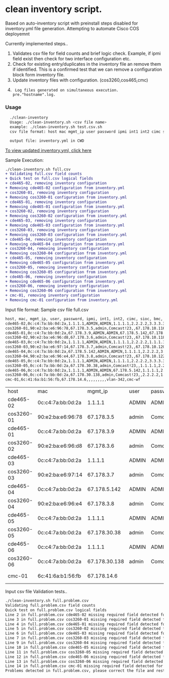 # clean inventory script. 
  Based on auto-inventory script with preinstall steps disabled for inventory.yml file generation.
  Attempting to automate Cisco COS deployemnt 

Currently implemented steps..
1.	Validates csv file for field counts and brief logic check. Example, if ipmi field exist then check for two interface configuration etc.
2.	Check for existing entry/duplicates in the inventory file an remove them if identified.  This is a confirmed test that we can remove a configuration block form inventory file.
3.	Update inventory files with configuration.  (cos3260,cos465,cmc)
4.      Log files generated on simultaneous execution.  pre."hostname".log.


<H3> Usage </H3>

```bash
  ./clean-inventory  
  Usage: ./clean-inventory.sh <csv file name>
  example: ./clean-inventory.sh test.csv.sh
  csv file format: host mac mgmt_ip user password ipmi int1 int2 cimc sioc bmc subnet workflow

  output file: inventory.yml in CWD
````

<a href="https://github.com/sonogong777/vaquero-auto/blob/master/clean-inventory/inventory.yml"> To view updated inventory.yml, click here </a>



Sample Execution:

```diff
./clean-inventory.sh full.csv
+ Validating full.csv field counts
+ Quick test on full.csv logical fields
+ cde465-02, removing inventory configuration
+ Removing cde465-02 configuration from inventory.yml
+ cos3260-01, removing inventory configuration
+ Removing cos3260-01 configuration from inventory.yml
+ cde465-01, removing inventory configuration
+ Removing cde465-01 configuration from inventory.yml
+ cos3260-02, removing inventory configuration
+ Removing cos3260-02 configuration from inventory.yml
+ cde465-03, removing inventory configuration
+ Removing cde465-03 configuration from inventory.yml
+ cos3260-03, removing inventory configuration
+ Removing cos3260-03 configuration from inventory.yml
+ cde465-04, removing inventory configuration
+ Removing cde465-04 configuration from inventory.yml
+ cos3260-04, removing inventory configuration
+ Removing cos3260-04 configuration from inventory.yml
+ cde465-05, removing inventory configuration
+ Removing cde465-05 configuration from inventory.yml
+ cos3260-05, removing inventory configuration
+ Removing cos3260-05 configuration from inventory.yml
+ cde465-06, removing inventory configuration
+ Removing cde465-06 configuration from inventory.yml
+ cos3260-06, removing inventory configuration
+ Removing cos3260-06 configuration from inventory.yml
+ cmc-01, removing inventory configuration
+ Removing cmc-01 configuration from inventory.yml
```

Input file format: 
Sample csv file full.csv
```bash
host, mac, mgmt_ip, user, password, ipmi, int1, int2, cimc, sioc, bmc, subnet, workflow
cde465-02,0c:c4:7a:bb:0d:2a,1.1.1.1,ADMIN,ADMIN,1.1.1.1,2.2.2.2,3.3.3.3,,,,3260-subnet,cos465-wf
cos3260-01,90:e2:ba:e6:96:78,67.178.3.5,admin,Comcast!23,,67.178.10.116,67.178.10.117,67.178.30.38,67.178.30.35,67.178.30.36,3260-subnet,cos3260-wf
cde465-01,0c:c4:7a:bb:0d:2a,67.178.3.9,ADMIN,ADMIN,67.178.5.142,67.178.10.124,67.178.10.125,,,,3260-subnet,cos465-wf
cos3260-02,90:e2:ba:e6:96:d8,67.178.3.6,admin,Comcast!23,,67.178.10.118,3.3.3.3,67.178.30.138,67.178.30.35,67.178.30.36,3260-subnet,cos3260-wf
cde465-03,0c:c4:7a:bb:0d:2a,1.1.1.1,ADMIN,ADMIN,1.1.1.1,2.2.2.2,1.1.1.1,,,,3260-subnet,cos465-wf
cos3260-03,90:e2:ba:e6:97:14,67.178.3.7,admin,Comcast!23,,67.178.10.120,67.178.10.121,67.178.30.38,67.178.30.35,67.178.30.36,3260-subnet,cos3260-wf
cde465-04,0c:c4:7a:bb:0d:2a,67.178.5.142,ADMIN,ADMIN,1.1.1.1,2.2.2.2,3.3.3.3,,,,3260-subnet,cos465-wf
cos3260-04,90:e2:ba:e6:96:e4,67.178.3.8,admin,Comcast!23,,67.178.10.122,67.178.10.10,67.178.30.138,67.178.30.35,67.178.30.36,3260-subnet,cos3260-wf
cde465-05,0c:c4:7a:bb:0d:2a,1.1.1.1,ADMIN,ADMIN,1.1.1.1,2.2.2.2,3.3.3.3,,,,3260-subnet,cos465-wf
cos3260-05,0c:c4:7a:bb:0d:2a,67.178.30.38,admin,Comcast!23,,1.1.1.1,2.2.2.2,67.178.30.35,67.178.30.36,67.178.30.36,3260-subnet,cos3260-wf
cde465-06,0c:c4:7a:bb:0d:2a,1.1.1.1,ADMIN,ADMIN,67.178.5.142,1.1.1.1,2.2.2.2,,,,3260-subnet,cos465-wf
cos3260-06,0c:c4:7a:bb:0d:2a,67.178.30.138,admin,Comcast!23,,2.2.2.2,1.1.1.1,67.178.30.35,67.178.30.36,67.178.30.36,3260-subnet,cos3260-wf
cmc-01,6c:41:6a:b1:56:fb,67.178.14.6,,,,,,,,,vlan-342,cmc-wf
```

<table>
<tr><td>host</td><td> mac</td><td> mgmt_ip</td><td> user</td><td> password</td><td> ipmi</td><td> int1</td><td> int2</td><td> cimc</td><td> sioc</td><td> bmc</td><td> subnet</td><td> workflow</td></tr>
<tr><td>cde465-02</td><td>0c:c4:7a:bb:0d:2a</td><td>1.1.1.1</td><td>ADMIN</td><td>ADMIN</td><td>1.1.1.1</td><td>2.2.2.2</td><td>3.3.3.3</td><td></td><td></td><td></td><td>3260-subnet</td><td>cos465-wf</td></tr>
<tr><td>cos3260-01</td><td>90:e2:ba:e6:96:78</td><td>67.178.3.5</td><td>admin</td><td>Comcast!23</td><td></td><td>67.178.10.116</td><td>67.178.10.117</td><td>67.178.30.38</td><td>67.178.30.35</td><td>67.178.30.36</td><td>3260-subnet</td><td>cos3260-wf</td></tr>
<tr><td>cde465-01</td><td>0c:c4:7a:bb:0d:2a</td><td>67.178.3.9</td><td>ADMIN</td><td>ADMIN</td><td>67.178.5.142</td><td>67.178.10.124</td><td>67.178.10.125</td><td></td><td></td><td></td><td>3260-subnet</td><td>cos465-wf</td></tr>
<tr><td>cos3260-02</td><td>90:e2:ba:e6:96:d8</td><td>67.178.3.6</td><td>admin</td><td>Comcast!23</td><td></td><td>67.178.10.118</td><td>3.3.3.3</td><td>67.178.30.138</td><td>67.178.30.35</td><td>67.178.30.36</td><td>3260-subnet</td><td>cos3260-wf</td></tr>
<tr><td>cde465-03</td><td>0c:c4:7a:bb:0d:2a</td><td>1.1.1.1</td><td>ADMIN</td><td>ADMIN</td><td>1.1.1.1</td><td>2.2.2.2</td><td>1.1.1.1</td><td></td><td></td><td></td><td>3260-subnet</td><td>cos465-wf</td></tr>
<tr><td>cos3260-03</td><td>90:e2:ba:e6:97:14</td><td>67.178.3.7</td><td>admin</td><td>Comcast!23</td><td></td><td>67.178.10.120</td><td>67.178.10.121</td><td>67.178.30.38</td><td>67.178.30.35</td><td>67.178.30.36</td><td>3260-subnet</td><td>cos3260-wf</td></tr>
<tr><td>cde465-04</td><td>0c:c4:7a:bb:0d:2a</td><td>67.178.5.142</td><td>ADMIN</td><td>ADMIN</td><td>1.1.1.1</td><td>2.2.2.2</td><td>3.3.3.3</td><td></td><td></td><td></td><td>3260-subnet</td><td>cos465-wf</td></tr>
<tr><td>cos3260-04</td><td>90:e2:ba:e6:96:e4</td><td>67.178.3.8</td><td>admin</td><td>Comcast!23</td><td></td><td>67.178.10.122</td><td>67.178.10.10</td><td>67.178.30.138</td><td>67.178.30.35</td><td>67.178.30.36</td><td>3260-subnet</td><td>cos3260-wf</td></tr>
<tr><td>cde465-05</td><td>0c:c4:7a:bb:0d:2a</td><td>1.1.1.1</td><td>ADMIN</td><td>ADMIN</td><td>1.1.1.1</td><td>2.2.2.2</td><td>3.3.3.3</td><td></td><td></td><td></td><td>3260-subnet</td><td>cos465-wf</td></tr>
<tr><td>cos3260-05</td><td>0c:c4:7a:bb:0d:2a</td><td>67.178.30.38</td><td>admin</td><td>Comcast!23</td><td></td><td>1.1.1.1</td><td>2.2.2.2</td><td>67.178.30.35</td><td>67.178.30.36</td><td>67.178.30.36</td><td>3260-subnet</td><td>cos3260-wf</td></tr>
<tr><td>cde465-06</td><td>0c:c4:7a:bb:0d:2a</td><td>1.1.1.1</td><td>ADMIN</td><td>ADMIN</td><td>67.178.5.142</td><td>1.1.1.1</td><td>2.2.2.2</td><td></td><td></td><td></td><td>3260-subnet</td><td>cos465-wf</td></tr>
<tr><td>cos3260-06</td><td>0c:c4:7a:bb:0d:2a</td><td>67.178.30.138</td><td>admin</td><td>Comcast!23</td><td></td><td>2.2.2.2</td><td>1.1.1.1</td><td>67.178.30.35</td><td>67.178.30.36</td><td>67.178.30.36</td><td>3260-subnet</td><td>cos3260-wf</td></tr>
<tr><td>cmc-01</td><td>6c:41:6a:b1:56:fb</td><td>67.178.14.6</td><td></td><td></td><td></td><td></td><td></td><td></td><td></td><td></td><td>vlan-342</td><td>cmc-wf</td></tr>
</table>


Input csv file Validation tests..
```bash
./clean-inventory.sh full.problem.csv
Validating full.problem.csv field counts
Quick test on full.problem.csv logical fields
Line 2 in full.problem.csv cde465-02 missing required field detected for cos465
Line 3 in full.problem.csv cos3260-01 missing required field detected for cos3260
Line 4 in full.problem.csv cde465-01 missing required field detected for cos465
Line 5 in full.problem.csv cos3260-02 missing required field detected for cos3260
Line 6 in full.problem.csv cde465-03 missing required field detected for cos465
Line 7 in full.problem.csv cos3260-03 missing required field detected for cos3260
Line 9 in full.problem.csv cos3260-04 missing required field detected for cos3260
Line 10 in full.problem.csv cde465-05 missing required field detected for cos465
Line 11 in full.problem.csv cos3260-05 missing required field detected for cos3260
Line 12 in full.problem.csv cde465-06 missing required field detected for cos465
Line 13 in full.problem.csv cos3260-06 missing required field detected for cos3260
Line 14 in full.problem.csv cmc-01 missing required field detected for cmc
Problems detected in full.problem.csv, please correct the file and restart the script
```
